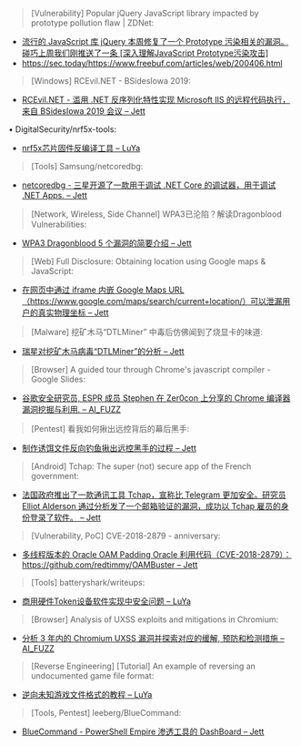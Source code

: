 > [Vulnerability] Popular jQuery JavaScript library impacted by prototype pollution flaw | ZDNet: 

* [流行的 JavaScript 库 jQuery 本周修复了一个 Prototype 污染相关的漏洞。碰巧上周我们刚推送了一条 \[深入理解JavaScript Prototype污染攻击\]](https://www.zdnet.com/article/popular-jquery-javascript-library-impacted-by-prototype-pollution-flaw/)
* https://sec.today/https://www.freebuf.com/articles/web/200406.html

> [Windows] RCEvil.NET - BSidesIowa 2019: 

* [RCEvil.NET - 滥用 .NET 反序列化特性实现 Microsoft IIS 的远程代码执行，来自 BSidesIowa 2019 会议 – Jett](https://illuminopi.com/talks/2019/04/20/rcevil-first-post.html)

• DigitalSecurity/nrf5x-tools: 

* [nrf5x芯片固件反编译工具 – LuYa](https://github.com/DigitalSecurity/nrf5x-tools)

> [Tools] Samsung/netcoredbg: 

* [netcoredbg - 三星开源了一款用于调试 .NET Core 的调试器，用于调试 .NET Apps. – Jett](https://github.com/Samsung/netcoredbg)

> [Network, Wireless, Side Channel] WPA3已沦陷？解读Dragonblood Vulnerabilities:

* [WPA3 Dragonblood 5 个漏洞的简要介绍 – Jett](https://www.freebuf.com/articles/wireless/200876.html)

> [Web] Full Disclosure: Obtaining location using Google maps & JavaScript: 

* [在网页中通过 iframe 内嵌 Google Maps URL（https://www.google.com/maps/search/current+location/）可以泄漏用户的真实物理坐标 – Jett](http://seclists.org/fulldisclosure/2019/Apr/26)

> [Malware] 挖矿木马“DTLMiner” 中毒后仿佛闻到了烧显卡的味道: 

* [瑞星对挖矿木马病毒“DTLMiner”的分析 – Jett](https://www.freebuf.com/articles/network/199516.html)

> [Browser] A guided tour through Chrome's javascript compiler - Google Slides: 

* [谷歌安全研究员, ESPR 成员 Stephen 在 Zer0con 上分享的 Chrome 编译器漏洞挖掘与利用.  – AI_FUZZ](https://docs.google.com/presentation/d/1DJcWByz11jLoQyNhmOvkZSrkgcVhllIlCHmal1tGzaw/edit?usp=sharing)

> [Pentest] 看我如何揪出远控背后的幕后黑手: 

* [制作诱饵文件反向钓鱼揪出远控黑手的过程 – Jett](https://www.freebuf.com/vuls/200895.html)

> [Android] Tchap: The super (not) secure app of the French government: 

* [法国政府推出了一款通讯工具 Tchap，宣称比 Telegram 更加安全。研究员 Elliot Alderson 通过分析发了一个邮箱验证的漏洞，成功以 Tchap 雇员的身份登录了软件。 – Jett](https://medium.com/@fs0c131y/tchap-the-super-not-secure-app-of-the-french-government-84b31517d144?source=friends_link&sk=59e15e44ba75dd78d7248262a4c8f0b7)

> [Vulnerability, PoC] CVE-2018-2879 - anniversary: 

* [多线程版本的 Oracle OAM Padding Oracle 利用代码（CVE-2018-2879）： https://github.com/redtimmy/OAMBuster – Jett](http://seclists.org/fulldisclosure/2019/Apr/28)

> [Tools] batteryshark/writeups: 

* [商用硬件Token设备软件实现中安全问题  – LuYa](https://github.com/batteryshark/writeups/tree/master/20190417)

> [Browser] Analysis of UXSS exploits and mitigations in Chromium: 

* [分析 3 年内的 Chromium UXSS 漏洞并探索对应的缓解, 预防和检测措施 – AI_FUZZ](https://ai.google/research/pubs/pub48028)

> [Reverse Engineering] [Tutorial] An example of reversing an undocumented game file format: 

* [逆向未知游戏文件格式的教程 – LuYa](https://www.unknowncheats.me/forum/general-programming-and-reversing/332048-example-reversing-undocumented-game-file-format.html)

> [Tools, Pentest] leeberg/BlueCommand: 

* [BlueCommand - PowerShell Empire 渗透工具的 DashBoard – Jett](https://github.com/leeberg/BlueCommand)
